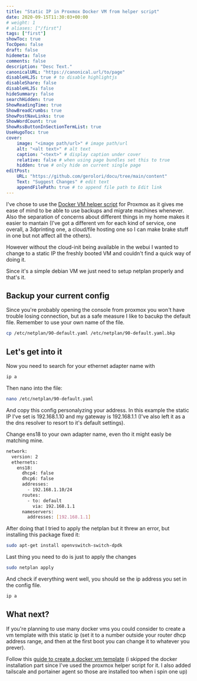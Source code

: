 ```yaml
---
title: "Static IP in Proxmox Docker VM from helper script"
date: 2020-09-15T11:30:03+00:00
# weight: 1
# aliases: ["/first"]
tags: ["first"]
showToc: true
TocOpen: false
draft: false
hidemeta: false
comments: false
description: "Desc Text."
canonicalURL: "https://canonical.url/to/page"
disableHLJS: true # to disable highlightjs
disableShare: false
disableHLJS: false
hideSummary: false
searchHidden: true
ShowReadingTime: true
ShowBreadCrumbs: true
ShowPostNavLinks: true
ShowWordCount: true
ShowRssButtonInSectionTermList: true
UseHugoToc: true
cover:
    image: "<image path/url>" # image path/url
    alt: "<alt text>" # alt text
    caption: "<text>" # display caption under cover
    relative: false # when using page bundles set this to true
    hidden: true # only hide on current single page
editPost:
    URL: "https://github.com/gerolori/docu/tree/main/content"
    Text: "Suggest Changes" # edit text
    appendFilePath: true # to append file path to Edit link
---
```


I've chose to use the [Docker VM helper script](https://community-scripts.github.io/ProxmoxVE/scripts?id=docker-vm) for Proxmox as it gives me ease of mind to be able to use backups and migrate machines whenever. Also the separation of concerns about different things in my home makes it easier to mantain (I've got a different vm for each kind of service, one overall, a 3dprinting one, a cloud/file hosting one so I can make brake stuff in one but not affect all the others).

However without the cloud-init being available in the webui I wanted to change to a static IP the freshly booted VM and couldn't find a quick way of doing it.

Since it's a simple debian VM we just need to setup netplan properly and that's it.

## Backup your current config

Since you're probably opening the console from proxmox you won't have trouble losing connection, but as a safe measure I like to bacukp the default file.
Remember to use your own name of the file.

```bash
cp /etc/netplan/90-default.yaml /etc/netplan/90-default.yaml.bkp
```

## Let's get into it

Now you need to search for your ethernet adapter name with

```bash
ip a
```

Then nano into the file:

```bash
nano /etc/netplan/90-default.yaml
```

And copy this config personalyzing your address. In this example the static IP I've set is 192.168.1.10 and my gateway is 192.168.1.1 (I've also left it as a the dns resolver to resort to it's default settings).

Change ens18 to your own adapter name, even tho it might easly be matching mine.

```bash
network:
  version: 2
  ethernets:
    ens18:
      dhcp4: false
      dhcp6: false
      addresses:
        - 192.168.1.10/24
      routes:
        - to: default
          via: 192.168.1.1
      nameservers:
        addresses: [192.168.1.1]
```

After doing that I tried to apply the netplan but it threw an error, but installing this package fixed it:

```bash
sudo apt-get install openvswitch-switch-dpdk
```

Last thing you need to do is just to apply the changes

```bash
sudo netplan apply
```

And check if everything went well, you should se the ip address you set in the config file.

```bash
ip a
```

## What next?

If you're planning to use many docker vms you could consider to create a vm template with this static ip (set it to a number outside your router dhcp address range, and then at the first boot you can change it to whatever you prever).

Follow this [guide to create a docker vm template](https://www.winters.nz/proxmox/create-vm-template/) (i skipped the docker installation part since I've used the proxmox helper script for it. I also added tailscale and portainer agent so those are installed too when i spin one up)
